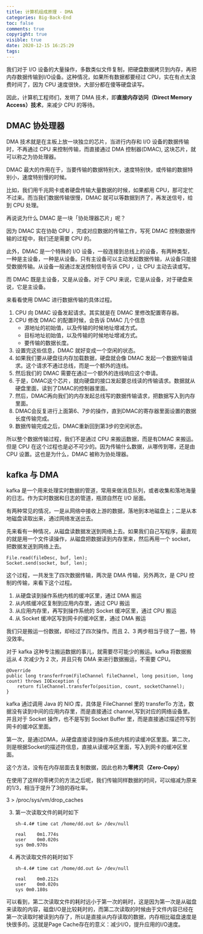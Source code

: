 ```yaml
---
title: 计算机组成原理 - DMA
categories: Big-Back-End
toc: false
comments: true
copyright: true
visible: true
date: 2020-12-15 16:25:29
tags:
---
```


我们对于 I/O 设备的大量操作，多数类似文件复制，把硬盘数据拷贝到内存，再把内存数据传输到I/O设备。这种情况，如果所有数据都要经过 CPU，实在有点太浪费时间了，因为 CPU 速度很快，大部分都在傻等硬盘读写。

因此，计算机工程师们，发明了 DMA 技术，即**直接内存访问（Direct Memory Access）技术**，来减少 CPU 的等待。 

<!--more-->

## DMAC 协处理器

DMA 技术就是在主板上放一块独立的芯片，当进行内存和 I/O 设备的数据传输时，不再通过 CPU 来控制传输，而直接通过 DMA 控制器(DMAC),  这块芯片，就可以称之为协处理器。

DMAC 最大的作用在于，当要传输的数据特别大，速度特别快，或传输的数据特别小，速度特别慢的时候。

比如，我们用千兆网卡或者硬盘传输大量数据的时候，如果都用 CPU，那可定忙不过来。而当我们数据传输很慢，DMAC 就可以等数据到齐了，再发送信号，给到 CPU 处理。

再说说为什么 DMAC 是一块「协处理器芯片」呢？

因为 DMAC 实在协助 CPU ，完成对应数据的传输工作，写死 DMAC 控制数据传输的过程中，我们还是需要 CPU 的。

此外，DMAC 是一个特殊的 I/O 设备，一般连接到总线上的设备，有两种类型，一种是主设备，一种是从设备。只有主设备可以主动发起数据传输，从设备只能接受数据传输。从设备一般通过发送控制信号告诉 CPU ，让 CPU 主动去读或写。

而 DMAC 既是主设备，又是从设备。对于 CPU 来说，它是从设备，对于硬盘来说，它是主设备。

来看看使用 DMAC 进行数据传输的具体过程。

1. CPU 向 DMAC 设备发起请求。其实就是在 DMAC 里修改配置寄存器。
2. CPU 修改 DMAC 的配置时候，会告诉 DMAC 几个信息
    - 源地址的初始值，以及传输的时候地址增减方式。
    - 目标地址初始值，以及传输的时候地址增减方式。
    - 要传输的数据长度。
3. 设置完这些信息，DMAC 就好变成一个空闲的状态。
4. 如果我们要从硬盘往内存加载数据，硬盘就会像 DMAC 发起一个数据传输请求。这个请求不通过总线，而是一个额外的连线。
5. 然后我们的 DMAC 需要在通过一个额外的连线响应这个申请。
6. 于是，DMAC这个芯片，就向硬盘的接口发起要总线读的传输请求。数据就从硬盘里面，读到了DMAC的控制器里面。
7. 然后，DMAC再向我们的内存发起总线写的数据传输请求，把数据写入到内存里面。
8. DMAC会反复进行上面第6、7步的操作，直到DMAC的寄存器里面设置的数据长度传输完成。
9. 数据传输完成之后，DMAC重新回到第3步的空闲状态。

所以整个数据传输过程，我们不是通过 CPU 来搬运数据，而是有DMAC 来搬运。但是 CPU 在这个过程也是必不可少的。因为传输什么数据，从哪传到哪，还是由 CPU 设置。这也是为什么，DMAC 被称为协处理器。

## kafka 与 DMA

kafka 是一个用来处理实时数据的管道，常用来做消息队列，或者收集和落地海量的日志。作为实时数据和日志的管道，瓶颈自然在 I/O 层面。

有两种常见的情况，一是从网络中接收上游的数据，落地到本地磁盘上；二是从本地磁盘读取出来，通过网络发送出去。

先来看有一种情况，从磁盘读数据发送到网络上去。如果我们自己写程序，最直观的就是用一个文件读操作，从磁盘把数据读到内存里来，然后再用一个 socket，把数据发送到网络上去。

```
File.read(fileDesc, buf, len);
Socket.send(socket, buf, len);
```

这个过程，一共发生了四次数据传输，两次是 DMA 传输，另外两次，是 CPU 控制的传输，来看下这个过程。

1. 从硬盘读到操作系统内核的缓冲区里，通过 DMA 搬运
2. 从内核缓冲区复制到应用内存里，通过 CPU 搬运
3. 从应用内存里，再写到操作系统的 Socket 缓冲区里，通过 CPU 搬运
4. 从 Socket 缓冲区写到网卡的缓冲区里，通过 DMA 搬运

我们只是搬运一份数据，却经过了四次操作。而且 2、3 两步相当于绕了一圈，特没效率。

对于 kafka 这种专注搬运数据的事儿，就需要尽可能少的搬运。kafka 将数据搬运从 4 次减少为 2 次，并且只有 DMA 来进行数据搬运，不需要 CPU。

```
@Override
public long transferFrom(FileChannel fileChannel, long position, long count) throws IOException {
    return fileChannel.transferTo(position, count, socketChannel);
}
```

kafka 通过调用 Java 的 NIO 库，具体是 FileChannel 里的 transferTo 方法，数据没有读到中间的应用内存里，而是直接通过 channel,写到对应的网络设备里。并且对于 Socket 操作，也不是写到 Socket Buffer 里，而是直接通过描述符写到网卡的缓冲区里面。

第一次，是通过DMA，从硬盘直接读到操作系统内核的读缓冲区里面。第二次，则是根据Socket的描述符信息，直接从读缓冲区里面，写入到网卡的缓冲区里面。

这个方法，没有在内存层面去复制数据，因此也称为**零拷贝（Zero-Copy）**

在使用了这样的零拷贝的方法之后呢，我们传输同样数据的时间，可以缩减为原来的1/3，相当于提升了3倍的吞吐率。




 3 > /proc/sys/vm/drop_caches

3. 第一次读取文件的耗时如下

    ```
    sh-4.4# time cat /home/dd.out &> /dev/null

    real	0m1.774s
    user	0m0.020s
    sys	0m0.970s
    ```

4. 再次读取文件的耗时如下

    ```
    sh-4.4# time cat /home/dd.out &> /dev/null

    real	0m0.212s
    user	0m0.020s
    sys	0m0.180s
    ```

可以看到，第二次读取文件的耗时远小于第一次的耗时，这是因为第一次是从磁盘来读取的内容，磁盘I/O是比较耗时的，而第二次读取的时候由于文件内容已经在第一次读取时被读到内存了，所以是直接从内存读取的数据，内存相比磁盘速度是快很多的。这就是Page Cache存在的意义：减少I/O，提升应用的I/O速度。



